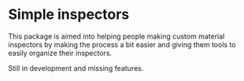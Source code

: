 # Simple inspectors

This package is aimed into helping people making custom material inspectors by making the process a bit easier and giving them tools to easily organize their inspectors.

Still in development and missing features.
